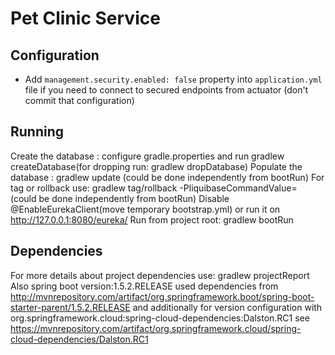 # Pet Clinic Service

## Configuration
* Add `management.security.enabled: false` property into `application.yml` file if you need to connect to secured endpoints from actuator (don't commit that configuration) 

## Running
Create the database : configure gradle.properties and run gradlew createDatabase(for dropping run: gradlew dropDatabase)
Populate the database : gradlew update (could be done independently from bootRun)
For tag or rollback use: gradlew tag/rollback -PliquibaseCommandValue=<version> (could be done independently from bootRun)
Disable @EnableEurekaClient(move temporary bootstrap.yml) or run it on http://127.0.0.1:8080/eureka/
Run from project root: gradlew bootRun


## Dependencies
For more details about project dependencies use:  gradlew projectReport
Also spring boot version:1.5.2.RELEASE used dependencies from
http://mvnrepository.com/artifact/org.springframework.boot/spring-boot-starter-parent/1.5.2.RELEASE
and additionally for version configuration with org.springframework.cloud:spring-cloud-dependencies:Dalston.RC1 see
https://mvnrepository.com/artifact/org.springframework.cloud/spring-cloud-dependencies/Dalston.RC1
